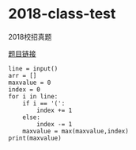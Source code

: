 # 2018-class-test
2018校招真题

[题目链接](https://www.nowcoder.com/practice/a2d5b1875bb0408384278f40d1f236c9?tpId=90&tqId=30808&rp=2&ru=/ta/2018test&qru=/ta/2018test/question-ranking)

    line = input()
    arr = []
    maxvalue = 0
    index = 0
    for i in line:
        if i == '(':
            index += 1
        else:
            index -= 1
        maxvalue = max(maxvalue,index)
    print(maxvalue)
